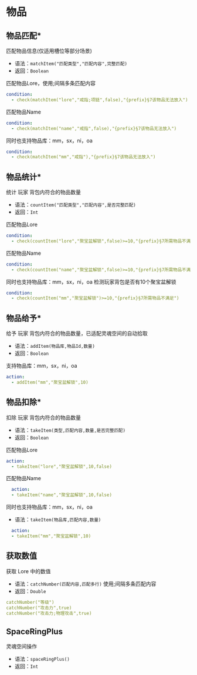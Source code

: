 # 物品


## 物品匹配*
匹配物品信息(仅适用槽位等部分场景)

* 语法：`matchItem("匹配类型","匹配内容",完整匹配)` 
* 返回：`Boolean`

匹配物品Lore，使用;间隔多条匹配内容
```yaml
condition:
  - check(matchItem("lore","戒指;项链",false),"{prefix}§7该物品无法放入")
```

匹配物品Name
```yaml
condition:
  - check(matchItem("name","戒指",false),"{prefix}§7该物品无法放入")
```

同时也支持物品库：mm，sx，ni，oa


```yaml
condition:
  - check(matchItem("mm","戒指"),"{prefix}§7该物品无法放入")
```



## 物品统计*
统计 玩家 背包内符合的物品数量

* 语法：`countItem("匹配类型","匹配内容",是否完整匹配)`
* 返回：`Int`

匹配物品Lore
```yaml
condition:
  - check(countItem("lore","聚宝盆解锁",false)>=10,"{prefix}§7所需物品不满足")
```


匹配物品Name
```yaml
condition:
  - check(countItem("name","聚宝盆解锁",false)>=10,"{prefix}§7所需物品不满足")
```

同时也支持物品库：mm，sx，ni，oa
检测玩家背包是否有10个聚宝盆解锁
```yaml
condition:
  - check(countItem("mm","聚宝盆解锁")>=10,"{prefix}§7所需物品不满足")
```


## 物品给予*
给予 玩家 背包内符合的物品数量，已适配灵魂空间的自动拾取

* 语法：`addItem(物品库,物品Id,数量)`
* 返回：`Boolean`

支持物品库：mm，sx，ni，oa
```yaml
action:
  - addItem("mm","聚宝盆解锁",10)
```

## 物品扣除*
扣除 玩家 背包内符合的物品数量

* 语法：`takeItem(类型,匹配内容,数量,是否完整匹配)`
* 返回：`Boolean`

匹配物品Lore

```yaml
action:
  - takeItem("lore","聚宝盆解锁",10,false)
```

匹配物品Name
```yaml
  action:
  - takeItem("name","聚宝盆解锁",10,false)
```

同时也支持物品库：mm，sx，ni，oa

* 语法：`takeItem(物品库,匹配内容,数量)`
```yaml
  action:
  - takeItem("mm","聚宝盆解锁",10)
```

## 获取数值
获取 Lore 中的数值

* 语法：`catchNumber(匹配内容,匹配多行)` 使用;间隔多条匹配内容
* 返回：`Double`

```yaml
catchNumber("等级")
catchNumber("攻击力",true)
catchNumber("攻击力;物理攻击",true)
```

## SpaceRingPlus
灵魂空间操作

* 语法：`spaceRingPlus()`
* 返回：`Int`



